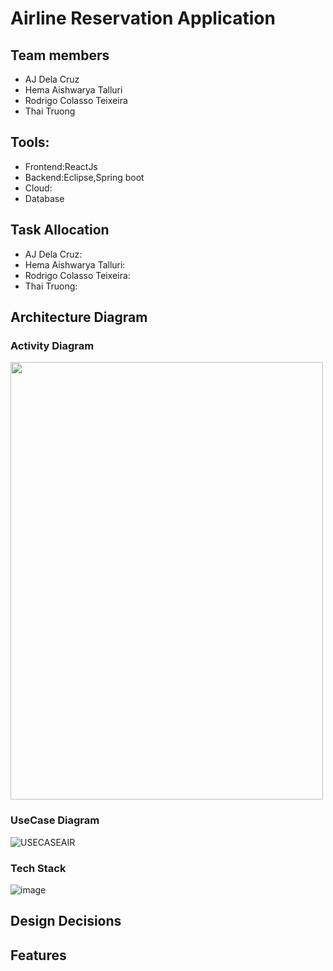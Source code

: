 # Airline Reservation Application

## Team members

- AJ Dela Cruz
- Hema Aishwarya Talluri
- Rodrigo Colasso Teixeira
- Thai Truong
## Tools:
- Frontend:ReactJs
- Backend:Eclipse,Spring boot
- Cloud:
- Database

## Task Allocation
- AJ Dela Cruz:
- Hema Aishwarya Talluri:
- Rodrigo Colasso Teixeira:
- Thai Truong:


## Architecture Diagram
### Activity Diagram
<img src="https://user-images.githubusercontent.com/54551895/139624511-9c1985ae-6912-4660-b494-01f0f716260b.jpeg" width="500" height="700">

### UseCase Diagram
![USECASEAIR](https://user-images.githubusercontent.com/58872439/144185629-3bb834de-14fa-4705-b95a-702bbdf5e948.png)


### Tech Stack
![image](https://user-images.githubusercontent.com/62269628/140171865-b5e91d6d-a0a9-43e8-8fc5-ea5f314a4ae1.png)



## Design Decisions

## Features
